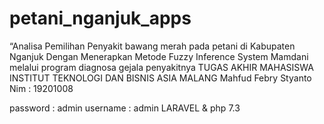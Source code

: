 # petani_nganjuk_apps
  “Analisa Pemilihan Penyakit bawang merah pada petani di Kabupaten   Nganjuk   Dengan Menerapkan Metode Fuzzy Inference System Mamdani melalui program diagnosa gejala penyakitnya
            TUGAS AKHIR MAHASISWA 
  INSTITUT TEKNOLOGI DAN BISNIS ASIA MALANG
          Mahfud Febry Styanto
          Nim : 19201008

  password : admin
  username  : admin
  LARAVEL & php 7.3
